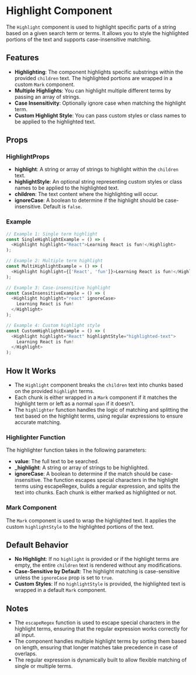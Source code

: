 # Highlight Component

The `Highlight` component is used to highlight specific parts of a string based on a given search term or terms. It allows you to style the highlighted portions of the text and supports case-insensitive matching.

## Features

- **Highlighting**: The component highlights specific substrings within the provided `children` text. The highlighted portions are wrapped in a custom `Mark` component.
- **Multiple Highlights**: You can highlight multiple different terms by passing an array of strings.
- **Case Insensitivity**: Optionally ignore case when matching the highlight term.
- **Custom Highlight Style**: You can pass custom styles or class names to be applied to the highlighted text.

## Props

### HighlightProps

- **highlight**: A string or array of strings to highlight within the `children` text.
- **highlightStyle**: An optional string representing custom styles or class names to be applied to the highlighted text.
- **children**: The text content where the highlighting will occur.
- **ignoreCase**: A boolean to determine if the highlight should be case-insensitive. Default is `false`.

### Example

```typescript
// Example 1: Single term highlight
const SingleHighlightExample = () => (
  <Highlight highlight="React">Learning React is fun!</Highlight>
);

// Example 2: Multiple term highlight
const MultiHighlightExample = () => (
  <Highlight highlight={['React', 'fun']}>Learning React is fun!</Highlight>
);

// Example 3: Case-insensitive highlight
const CaseInsensitiveExample = () => (
  <Highlight highlight="react" ignoreCase>
    Learning React is fun!
  </Highlight>
);

// Example 4: Custom highlight style
const CustomHighlightExample = () => (
  <Highlight highlight="React" highlightStyle="highlighted-text">
    Learning React is fun!
  </Highlight>
);
```

## How It Works

- The `Highlight` component breaks the `children` text into chunks based on the provided `highlight` terms.
- Each chunk is either wrapped in a `Mark` component if it matches the highlight term or left as a normal `span` if it doesn't.
- The `highlighter` function handles the logic of matching and splitting the text based on the highlight terms, using regular expressions to ensure accurate matching.

### Highlighter Function

The highlighter function takes in the following parameters:

- **value**: The full text to be searched.
- **\_highlight**: A string or array of strings to be highlighted.
- **ignoreCase**: A boolean to determine if the match should be case-insensitive.
  The function escapes special characters in the highlight terms using escapeRegex, builds a regular expression, and splits the text into chunks. Each chunk is either marked as highlighted or not.

### Mark Component

The `Mark` component is used to wrap the highlighted text. It applies the custom `highlightStyle` to the highlighted portions of the text.

## Default Behavior

- **No Highlight**: If no `highlight` is provided or if the highlight terms are empty, the entire `children` text is rendered without any modifications.
- **Case-Sensitive by Default**: The highlight matching is case-sensitive unless the `ignoreCase` prop is set to `true`.
- **Custom Styles**: If no `highlightStyle` is provided, the highlighted text is wrapped in a default `Mark` component.

## Notes

- The `escapeRegex` function is used to escape special characters in the highlight terms, ensuring that the regular expression works correctly for all input.
- The component handles multiple highlight terms by sorting them based on length, ensuring that longer matches take precedence in case of overlaps.
- The regular expression is dynamically built to allow flexible matching of single or multiple terms.
